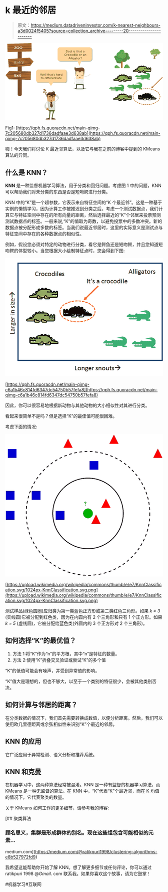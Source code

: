 # k 最近的邻居

> 原文：<https://medium.datadriveninvestor.com/k-nearest-neighbours-a3d0024f5405?source=collection_archive---------20----------------------->

![](img/f6a7c6f3cf173547c5250510a43e5e4e.png)

Fig1: [https://qph.fs.quoracdn.net/main-qimg-7c205680db327d1736dadfaae3d638ab](https://qph.fs.quoracdn.net/main-qimg-7c205680db327d1736dadfaae3d638ab)

嗨！今天我们将讨论 K 最近邻算法，以及它与我在之前的博客中提到的 KMeans 算法的异同。

## 什么是 KNN？

**KNN** 是一种监督机器学习算法，用于分类和回归问题。考虑图 1 中的问题，KNN 可以帮助我们对未分类的东西是否是短吻鳄进行分类。

KNN 中的“K”是一个超参数，它表示来自特征空间的“K 个最近邻”。这是一种基于实例的懒惰学习，因为计算工作被推迟到分类之后。考虑一个测试数据点，我们计算它与特征空间中存在的所有向量的距离，然后选择最近的“K”个邻居来投票预测测试数据点的标签。一般来说,“K”的值取为奇数，以避免投票中的多数冲突。新的数据点被分配形成多数的标签。当我们说最近邻居时，这里的实际意义是测试点与特征空间中存在的各种数据点的相似性。

例如，假设您必须对特定的动物进行分类，看它是鳄鱼还是短吻鳄，并且您知道短吻鳄的体型较小。当您根据大小绘制特征点时，您会得到下图:

![](img/ad9a5b70e9f8a7007bd4ef23f911ffee.png)

[https://qph.fs.quoracdn.net/main-qimg-c6a1b46c814fd6347dc54750b57fefa8](https://qph.fs.quoracdn.net/main-qimg-c6a1b46c814fd6347dc54750b57fefa8)

因此，你可以很容易地根据新动物与其他动物的大小相似性对其进行分类。

看起来很简单不是吗？但是选择“K”的最佳值可能很困难。

考虑下面的情况:

![](img/8762906d504b4cf43ef052715f6ff97e.png)

[https://upload.wikimedia.org/wikipedia/commons/thumb/e/e7/KnnClassification.svg/1024px-KnnClassification.svg.png](https://upload.wikimedia.org/wikipedia/commons/thumb/e/e7/KnnClassification.svg/1024px-KnnClassification.svg.png)

测试样品(绿色圆圈)应归类为第一类蓝色正方形或第二类红色三角形。如果 *k = 3* (实线圆)它被分配到红色类，因为在内圆内有 2 个三角形和只有 1 个正方形。如果 *k = 5* (虚线圆)，它被分配给蓝色类(外圆内的 3 个正方形对 2 个三角形)。

## 如何选择“K”的最优值？

1.  方法 1:将“K”作为“n”的平方根，其中“n”是特征的数量。
2.  方法 2:使用“K”折叠交叉验证或尝试“K”的多个值

“K”的低值可能会有噪声，并受到异常值的影响。

“K”值大是理想的，但也不够大，以至于一个类别的特征很少，会被其他类别否决。

## 如何计算与邻居的距离？

在分类数据的情况下，我们首先需要转换成数值，以便分析距离。然后，我们可以使用欧几里德距离或余弦相似性来识别“K”个最近的邻居。

## KNN 的应用

它广泛应用于异常检测、语义分析和推荐系统。

## KNN 和克曼

在机器学习中，这两种算法经常被混淆。KNN 是一种有监督的机器学习算法，而 KMeans 是一种无监督的算法。在 KNN 中，“K”代表“K”个最近邻，而在 K 均值的情况下，它代表聚类的数量。

关于 KMeans 如何工作的更多细节，请参考我的博客:

[](https://medium.com/@ratikpuri1998/clustering-algorithms-e8b527972fd9) [## 聚类算法

### 顾名思义，集群是形成群体的别名。现在这些组包含可能相似的元素…

medium.com](https://medium.com/@ratikpuri1998/clustering-algorithms-e8b527972fd9) 

我希望这能帮助你开始了解 KNN。想了解更多细节或任何评论，你可以通过 ratikpuri 1998 @*Gmail*. com 联系我。如果你喜欢这个故事，请为它鼓掌！

#机器学习#互联网